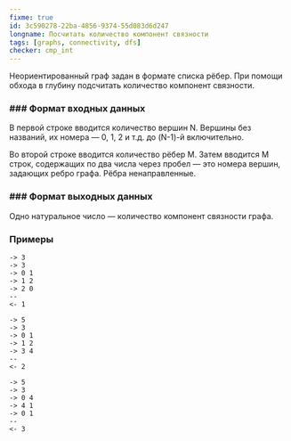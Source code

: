 ```yaml
---
fixme: true
id: 3c590278-22ba-4856-9374-55d083d6d247
longname: Посчитать количество компонент связности
tags: [graphs, connectivity, dfs]
checker: cmp_int
---
```


Неориентированный граф задан в формате списка рёбер. При помощи обхода в глубину подсчитать количество компонент связности.

### ### Формат входных данных

В первой строке вводится количество вершин N. Вершины без названий, их номера — 0, 1, 2 и т.д. до (N-1)-й включительно.

Во второй строке вводится количество рёбер M. Затем вводится M строк, содержащих по два числа через пробел — это номера вершин, задающих ребро графа. Рёбра ненаправленные.

### ### Формат выходных данных

Одно натуральное число — количество компонент связности графа.

### Примеры

```
-> 3
-> 3
-> 0 1
-> 1 2
-> 2 0
--
<- 1
```

```
-> 5
-> 3
-> 0 1
-> 1 2
-> 3 4
--
<- 2
```

```
-> 5
-> 3
-> 0 4
-> 4 1
-> 0 1
--
<- 3
```
